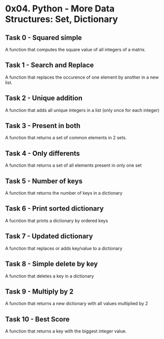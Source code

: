 # 0x04. Python - More Data Structures: Set, Dictionary

## Task 0 - Squared simple
A function that computes the square value of all integers of a matrix.

## Task 1 - Search and Replace
A function that replaces the occurence of one element by another in a new list.

## Task 2 - Unique addition
A function that adds all unique integers in a list (only once for each integer)

## Task 3 - Present in both
A function that returns a set of common elements in 2 sets.

## Task 4 - Only differents
A function that returns a set of all elements present in only one set

## Task 5 - Number of keys
A function that returns the number of keys in a dictionary

## Task 6 - Print sorted dictionary
A fucntion that prints a dictionary by ordered keys

## Task 7 - Updated dictionary
A function that replaces or adds key/value to a dictionary

## Task 8 - Simple delete by key
A function that deletes a key in a dictionary

## Task 9 - Multiply by 2
A function that returns a new dictionary with all values multiplied by 2

## Task 10 - Best Score
A function that returns a key with the biggest integer value.
